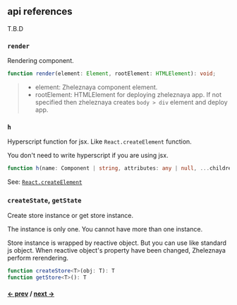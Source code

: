 ## api references
T.B.D

### `render`

Rendering component.

```ts
function render(element: Element, rootElement: HTMLElement): void;
```

> * element: Zheleznaya component element.
> * rootElement: HTMLElement for deploying zheleznaya app. If not specified then zheleznaya creates `body > div` element and deploy app.


### `h`

Hyperscript function for jsx. Like `React.createElement` function.

You don't need to write hyperscript if you are using jsx.

```ts
function h(name: Component | string, attributes: any | null, ...children: Array<Node, string>): Element
```

See: [`React.createElement`](https://github.com/hyperhype/hyperscript)

### `createState`, `getState`

Create store instance or get store instance.

The instance is only one. You cannot have more than one instance.

Store instance is wrapped by reactive object. But you can use like standard js object. When reactive object's property have been changed, Zheleznaya perform rerendering.

```ts
function createStore<T>(obj: T): T
function getStore<T>(): T
```


#### [<- prev](#installation) / [next ->](#component-api)

